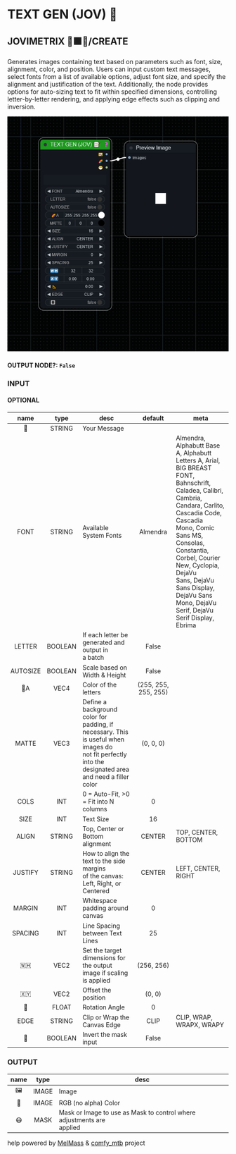 # TEXT GEN (JOV) 📝

## JOVIMETRIX 🔺🟩🔵/CREATE

Generates images containing text based on parameters such as font, size, alignment, color, and position. Users can input custom text messages, select fonts from a list of available options, adjust font size, and specify the alignment and justification of the text. Additionally, the node provides options for auto-sizing text to fit within specified dimensions, controlling letter-by-letter rendering, and applying edge effects such as clipping and inversion.

![TEXT GEN](https://raw.githubusercontent.com/Amorano/Jovimetrix-examples/master/node/TEXT%20GEN/TEXT%20GEN.png)

#### OUTPUT NODE?: `False`

### INPUT

#### OPTIONAL

name | type | desc | default | meta
:---:|:---:|---|:---:|---
📝  |  STRING  | Your Message |  | 
FONT  |  STRING  | Available System Fonts | Almendra | Almendra, Alphabutt Base A, Alphabutt<br>Letters A, Arial, BIG BREAST FONT,<br>Bahnschrift, Caladea, Calibri, Cambria,<br>Candara, Carlito, Cascadia Code, Cascadia<br>Mono, Comic Sans MS, Consolas, Constantia,<br>Corbel, Courier New, Cyclopia, DejaVu<br>Sans, DejaVu Sans Display, DejaVu Sans<br>Mono, DejaVu Serif, DejaVu Serif Display,<br>Ebrima
LETTER  |  BOOLEAN  | If each letter be generated and output in<br>a batch | False | 
AUTOSIZE  |  BOOLEAN  | Scale based on Width & Height | False | 
🌈A  |  VEC4  | Color of the letters | (255, 255, 255, 255) | 
MATTE  |  VEC3  | Define a background color for padding, if<br>necessary. This is useful when images do<br>not fit perfectly into the designated area<br>and need a filler color | (0, 0, 0) | 
COLS  |  INT  | 0 = Auto-Fit, >0 = Fit into N columns | 0 | 
SIZE  |  INT  | Text Size | 16 | 
ALIGN  |  STRING  | Top, Center or Bottom alignment | CENTER | TOP, CENTER, BOTTOM
JUSTIFY  |  STRING  | How to align the text to the side margins<br>of the canvas: Left, Right, or Centered | CENTER | LEFT, CENTER, RIGHT
MARGIN  |  INT  | Whitespace padding around canvas | 0 | 
SPACING  |  INT  | Line Spacing between Text Lines | 25 | 
🇼🇭  |  VEC2  | Set the target dimensions for the output<br>image if scaling is applied | (256, 256) | 
🇽🇾  |  VEC2  | Offset the position | (0, 0) | 
📐  |  FLOAT  | Rotation Angle | 0 | 
EDGE  |  STRING  | Clip or Wrap the Canvas Edge | CLIP | CLIP, WRAP, WRAPX, WRAPY
🔳  |  BOOLEAN  | Invert the mask input | False | 

### OUTPUT

name | type | desc
:---:|:---:|---
🖼️  |  IMAGE  | Image 
🌈  |  IMAGE  | RGB (no alpha) Color 
😷  |  MASK  | Mask or Image to use as Mask to control where adjustments are<br>applied 

help powered by [MelMass](https://github.com/melMass) & [comfy_mtb](https://github.com/melMass/comfy_mtb) project